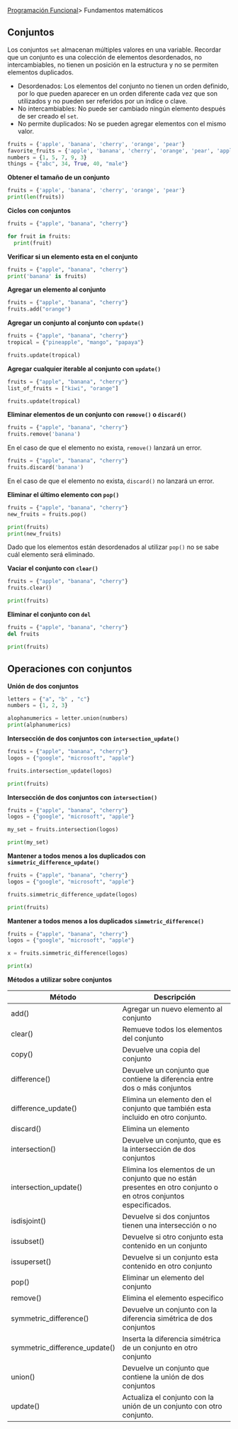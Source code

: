 [Programación Funcional](../README.md)> Fundamentos matemáticos

## Conjuntos

Los conjuntos `set` almacenan múltiples valores en una variable. Recordar que un conjunto es una colección de elementos desordenados, no intercambiables, no tienen un posición en la estructura y no se permiten elementos duplicados.

- Desordenados: Los elementos del conjunto no tienen un orden definido, por lo que pueden aparecer en un orden diferente cada vez que son utilizados y no pueden ser referidos por un índice o clave.
- No intercambiables: No puede ser cambiado ningún elemento después de ser creado el `set`.
- No permite duplicados: No se pueden agregar elementos con el mismo valor.

```python
fruits = {'apple', 'banana', 'cherry', 'orange', 'pear'}
favorite_fruits = {'apple', 'banana', 'cherry', 'orange', 'pear', 'apple'}
numbers = {1, 5, 7, 9, 3}
things = {"abc", 34, True, 40, "male"}
```

**Obtener el tamaño de un conjunto**

```python
fruits = {'apple', 'banana', 'cherry', 'orange', 'pear'}
print(len(fruits))
```

**Ciclos con conjuntos**

```python
fruits = {"apple", "banana", "cherry"}

for fruit in fruits:
  print(fruit)
```

**Verificar si un elemento esta en el conjunto**

```python
fruits = {"apple", "banana", "cherry"}
print('banana' is fruits)
```

**Agregar un elemento al conjunto**

```python
fruits = {"apple", "banana", "cherry"}
fruits.add("orange")
```

**Agregar un conjunto al conjunto con `update()`**

```python
fruits = {"apple", "banana", "cherry"}
tropical = {"pineapple", "mango", "papaya"}

fruits.update(tropical)
```

**Agregar cualquier iterable al conjunto con `update()`**

```python
fruits = {"apple", "banana", "cherry"}
list_of_fruits = ["kiwi", "orange"]

fruits.update(tropical)
```

**Eliminar elementos de un conjunto con `remove()` o `discard()`**

```python
fruits = {"apple", "banana", "cherry"}
fruits.remove('banana')
```

En el caso de que el elemento no exista, `remove()` lanzará un error.

```python
fruits = {"apple", "banana", "cherry"}
fruits.discard('banana')
```

En el caso de que el elemento no exista, `discard()` no lanzará un error.

**Eliminar el último elemento con `pop()`**

```python
fruits = {"apple", "banana", "cherry"}
new_fruits = fruits.pop()

print(fruits)
print(new_fruits)
```

Dado que los elementos están desordenados al utilizar `pop()` no se sabe cuál elemento será eliminado.

**Vaciar el conjunto con `clear()`**

```python
fruits = {"apple", "banana", "cherry"}
fruits.clear()

print(fruits)
```

**Eliminar el conjunto con `del`**

```python
fruits = {"apple", "banana", "cherry"}
del fruits

print(fruits)
```

## Operaciones con conjuntos

**Unión de dos conjuntos**

```python
letters = {"a", "b" , "c"}
numbers = {1, 2, 3}

alophanumerics = letter.union(numbers)
print(alphanumerics)
```

**Intersección de dos conjuntos con `intersection_update()`**

```python
fruits = {"apple", "banana", "cherry"}
logos = {"google", "microsoft", "apple"}

fruits.intersection_update(logos)

print(fruits)
```

**Intersección de dos conjuntos con `intersection()`**

```python
fruits = {"apple", "banana", "cherry"}
logos = {"google", "microsoft", "apple"}

my_set = fruits.intersection(logos)

print(my_set)
```

**Mantener a todos menos a los duplicados con `simmetric_difference_update()`**

```python
fruits = {"apple", "banana", "cherry"}
logos = {"google", "microsoft", "apple"}

fruits.simmetric_difference_update(logos)

print(fruits)
```

**Mantener a todos menos a los duplicados `simmetric_difference()`**

```python
fruits = {"apple", "banana", "cherry"}
logos = {"google", "microsoft", "apple"}

x = fruits.simmetric_difference(logos)

print(x)
```

**Métodos a utilizar sobre conjuntos**

| Método | Descripción |
| --- | --- |
| add() | Agregar un nuevo elemento al conjunto |
| clear() | Remueve todos los elementos del conjunto |
| copy() | Devuelve una copia del conjunto |
| difference() | Devuelve un conjunto que contiene la diferencia entre dos o más conjuntos |
| difference_update() | Elimina un elemento den el conjunto que también esta incluido en otro conjunto. |
| discard() | Elimina un elemento |
| intersection() | Devuelve un conjunto, que es la intersección de dos conjuntos |
| intersection_update() | Elimina los elementos de un conjunto que no están presentes en otro conjunto o en otros conjuntos especificados. |
| isdisjoint() | Devuelve si dos conjuntos tienen una intersección o no |
| issubset() | Devuelve si otro conjunto esta contenido en un conjunto |
| issuperset() | Devuelve si un conjunto esta contenido en otro conjunto |
| pop() | Eliminar un elemento del conjunto |
| remove() | Elimina el elemento especifico |
| symmetric_difference() | Devuelve un conjunto con la diferencia simétrica de dos conjuntos |
| symmetric_difference_update() | Inserta la diferencia simétrica de un conjunto en otro conjunto  |
| union() | Devuelve un conjunto que contiene la unión de dos conjuntos |
| update() | Actualiza el conjunto con la unión de un conjunto con otro conjunto. |